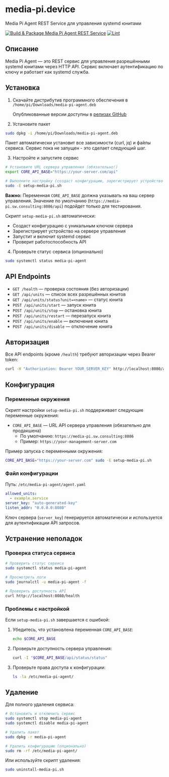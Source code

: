 # media-pi.device
Media Pi Agent REST Service для управления systemd юнитами

[![Build & Package Media Pi Agent REST Service](https://github.com/sw-consulting/media-pi.device/actions/workflows/build.yml/badge.svg)](https://github.com/sw-consulting/media-pi.device/actions/workflows/build.yml)
[![Lint](https://github.com/sw-consulting/media-pi.device/actions/workflows/lint.yml/badge.svg)](https://github.com/sw-consulting/media-pi.device/actions/workflows/lint.yml)

## Описание

Media Pi Agent — это REST сервис для управления разрешёнными systemd юнитами через HTTP API. Сервис включает аутентификацию по ключу и работает как systemd служба.

## Установка

1) Скачайте дистрибутив программного обеспечения в `/home/pi/Downloads/media-pi-agent.deb`

   Опубликованные версии доступны в [релизах GitHub](https://github.com/sw-consulting/media-pi.device/releases)

2) Установите пакет 

```bash
sudo dpkg -i /home/pi/Downloads/media-pi-agent.deb
```

Пакет автоматически установит все зависимости (curl, jq) и файлы сервиса. Сервис пока не запущен - это сделает следующий шаг.

3) Настройте и запустите сервис

```bash
# Установите URL сервера управления (обязательно!)
export CORE_API_BASE="https://your-server.com/api"

# Выполните настройку (создаст конфигурацию, зарегистрирует устройство и запустит сервис)
sudo -E setup-media-pi.sh
```

**Важно:** Переменная `CORE_API_BASE` должна указывать на ваш сервер управления. Значение по умолчанию (`https://media-pi.sw.consulting:8086/api`) подойдет только для тестирования.

Скрипт `setup-media-pi.sh` автоматически:
- Создаст конфигурацию с уникальным ключом сервера
- Зарегистрирует устройство на сервере управления  
- Запустит и включит systemd сервис
- Проверит работоспособность API

4) Проверьте статус сервиса (опционально)

```bash
sudo systemctl status media-pi-agent
```

## API Endpoints

- `GET /health` — проверка состояния (без авторизации)
- `GET /api/units` — список всех разрешённых юнитов
- `GET /api/units/status?unit=<name>` — статус юнита
- `POST /api/units/start` — запуск юнита
- `POST /api/units/stop` — остановка юнита  
- `POST /api/units/restart` — перезапуск юнита
- `POST /api/units/enable` — включение юнита
- `POST /api/units/disable` — отключение юнита

## Авторизация

Все API endpoints (кроме `/health`) требуют авторизации через Bearer token:

```bash
curl -H "Authorization: Bearer YOUR_SERVER_KEY" http://localhost:8080/api/units
```

## Конфигурация

### Переменные окружения

Скрипт настройки `setup-media-pi.sh` поддерживает следующие переменные окружения:

- `CORE_API_BASE` — URL API сервера управления (обязательно для продакшена)
  - По умолчанию: `https://media-pi.sw.consulting:8086`
  - Пример: `https://your-management-server.com`

Пример запуска с переменными окружения:

```bash
CORE_API_BASE="https://your-server.com" sudo -E setup-media-pi.sh
```

### Файл конфигурации

Путь: `/etc/media-pi-agent/agent.yaml`

```yaml
allowed_units:
  - example.service
server_key: "auto-generated-key"
listen_addr: "0.0.0.0:8080"
```

Ключ сервера (`server_key`) генерируется автоматически и используется для аутентификации API запросов.

## Устранение неполадок

### Проверка статуса сервиса

```bash
# Проверить статус сервиса
sudo systemctl status media-pi-agent

# Просмотреть логи
sudo journalctl -u media-pi-agent -f

# Проверить доступность API
curl http://localhost:8080/health
```

### Проблемы с настройкой

Если `setup-media-pi.sh` завершается с ошибкой:

1. Убедитесь, что установлена переменная `CORE_API_BASE`:
   ```bash
   echo $CORE_API_BASE
   ```

2. Проверьте доступность сервера управления:
   ```bash
   curl -I "$CORE_API_BASE/api/status/status"
   ```

3. Проверьте права доступа к конфигурации:
   ```bash
   ls -la /etc/media-pi-agent/
   ```

## Удаление

Для полного удаления сервиса:

```bash
# Остановить и отключить сервис
sudo systemctl stop media-pi-agent
sudo systemctl disable media-pi-agent

# Удалить пакет
sudo dpkg -r media-pi-agent

# Удалить конфигурацию (опционально)
sudo rm -rf /etc/media-pi-agent/
```

Или используйте скрипт удаления:

```bash
sudo uninstall-media-pi.sh
```
